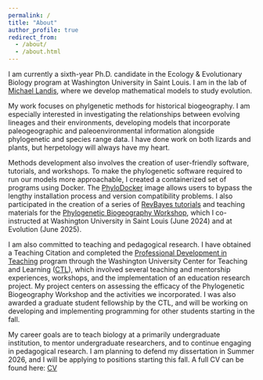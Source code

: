 ```yaml
---
permalink: /
title: "About"
author_profile: true
redirect_from: 
  - /about/
  - /about.html
---
```


I am currently a sixth-year Ph.D. candidate in the Ecology & Evolutionary Biology program at Washington University in Saint Louis. I am in the lab of [Michael Landis](https://landislab.org/), where we develop mathematical models to study evolution.

My work focuses on phylgenetic methods for historical biogeography. I am especially interested in investigating the relationships between evolving lineages and their environments, developing models that incorporate paleogeographic and paleoenvironmental information alongside phylogenetic and species range data. I have done work on both lizards and plants, but herpetology will always have my heart.

Methods development also involves the creation of user-friendly software, tutorials, and workshops. To make the phylogenetic software required to run our models more approachable, I created a containerized set of programs using Docker. The [PhyloDocker](https://hub.docker.com/r/sswiston/phylo_docker) image allows users to bypass the lengthy installation process and version compatibility problems. I also participated in the creation of a series of [RevBayes tutorials](https://revbayes.github.io/tutorials/fig_intro/) and teaching materials for the [Phylogenetic Biogeography Workshop](https://sites.wustl.edu/hawaiianplantbiogeography/phylogenetic-biogeography-workshop-wustl/), which I co-instructed at Washington University in Saint Louis (June 2024) and at Evolution (June 2025).

I am also committed to teaching and pedagogical research. I have obtained a Teaching Citation and completed the [Professional Development in Teaching](https://ctl.wustl.edu/professional-development-in-teaching/) program through the Washington University Center for Teaching and Learning ([CTL](https://ctl.wustl.edu/)), which involved several teaching and mentorship experiences, workshops, and the implementation of an education research project. My project centers on assessing the efficacy of the Phylogenetic Biogeography Workshop and the activities we incorporated. I was also awarded a graduate student fellowship by the CTL, and will be working on developing and implementing programming for other students starting in the fall.

My career goals are to teach biology at a primarily undergraduate institution, to mentor undergraduate researchers, and to continue engaging in pedagogical research. I am planning to defend my dissertation in Summer 2026, and I will be applying to positions starting this fall. A full CV can be found here: [CV](http://sswiston.github.io/files/Swiston_CV.pdf)